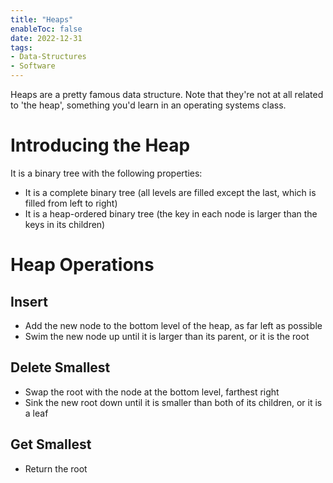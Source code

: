 ```yaml
---
title: "Heaps"
enableToc: false
date: 2022-12-31
tags:
- Data-Structures
- Software
---
```


Heaps are a pretty famous data structure. Note that they're not at all related to 'the heap', something you'd learn in an operating systems class.

# Introducing the Heap

It is a binary tree with the following properties:
- It is a complete binary tree (all levels are filled except the last, which is filled from left to right)
- It is a heap-ordered binary tree (the key in each node is larger than the keys in its children)

# Heap Operations

## Insert

- Add the new node to the bottom level of the heap, as far left as possible
- Swim the new node up until it is larger than its parent, or it is the root

## Delete Smallest

- Swap the root with the node at the bottom level, farthest right
- Sink the new root down until it is smaller than both of its children, or it is a leaf

## Get Smallest
- Return the root